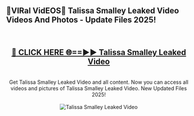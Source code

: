 <h2>🔴VIRal VidEOS🔴 Talissa Smalley Leaked Video Videos And Photos - Update Files 2025!</h2>
<br>
<div align="center">
<h2><a href="https://virallinks.top/odZfE0" rel="nofollow">🔴 CLICK HERE 🌐==►► Talissa Smalley Leaked Video</a></h2>
<br>
Get Talissa Smalley Leaked Video and all content. Now you can access all videos and pictures of Talissa Smalley Leaked Video. New Updated Files 2025!
<br>
<br>
<a href="https://virallinks.top/odZfE0" rel="nofollow" data-target="animated-image.originalLink"><img src="https://i.imgur.com/dJHk4Zq.gif)" alt="Talissa Smalley Leaked Video" style="max-width: 100%; display: inline-block;" data-target="animated-image.originalImage"></a>
</div>
<br>
